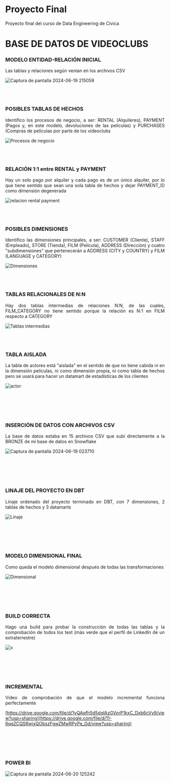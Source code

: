 # Proyecto Final
Proyecto final del curso de Data Engineering de Cívica

<h1>BASE DE DATOS DE VIDEOCLUBS</h1>

<h3>MODELO ENTIDAD-RELACIÓN INICIAL</h3>

<p style="text-align: justify;">Las tablas y relaciones según venían en los archivos CSV</p>

![Captura de pantalla 2024-06-19 215059](https://github.com/JaviCivica20/Proyecto-Final/assets/170645442/b6254e72-5f2b-4e54-8a41-5a131376e1fe)

<br><br>

<h3>POSIBLES TABLAS DE HECHOS</h3>

<p style="text-align: justify;">Identifico los procesos de negocio, a ser: RENTAL (Alquileres), PAYMENT (Pagos y, en este modelo, devoluciones de las películas) y PURCHASES (Compras de películas por parte de los videoclubs</p>

![Procesos de negocio](https://github.com/JaviCivica20/Proyecto-Final/assets/170645442/5922ac32-9828-464c-bbd9-22811168c508)

<br><br>

<h3>RELACIÓN 1:1 entre RENTAL y PAYMENT</h3>

<p style="text-align: justify;">Hay un solo pago por alquiler y cada pago es de un único alquiler, por lo que tiene sentido que sean una sola tabla de hechos y dejar PAYMENT_ID como dimensión degenerada</p>

![relacion rental payment](https://github.com/JaviCivica20/Proyecto-Final/assets/170645442/6ebc4f12-a795-4dbe-b6a6-5823c8139062)

<br><br>

<h3>POSIBLES DIMENSIONES</h3>

<p style="text-align: justify;">Identifico las dimensiones principales, a ser: CUSTOMER (Cliente), STAFF (Empleado), STORE (Tienda), FILM (Película), ADDRESS (Dirección) y cuatro "subdimensiones" que pertenecerán a ADDRESS (CITY y COUNTRY) y FILM (LANGUAGE y CATEGORY)</p>

![Dimensiones](https://github.com/JaviCivica20/Proyecto-Final/assets/170645442/85c7ca15-0052-42d8-b2d5-c3b536383836)

<br><br>

<h3>TABLAS RELACIONALES DE N:N</h3>

<p style="text-align: justify;">Hay dos tablas intermedias de relaciones N:N, de las cuales, FILM_CATEGORY no tiene sentido porque la relación es N:1 en FILM respecto a CATEGORY</p>

![Tablas intermedias](https://github.com/JaviCivica20/Proyecto-Final/assets/170645442/fbb7d8d9-7730-4158-b4e9-c4fd8664b34c)

<br><br>

<h3>TABLA AISLADA</h3>

<p style="text-align: justify;">La tabla de actores está "aislada" en el sentido de que no tiene cabida ni en la dimensión películas, ni como dimensión propia, ni como tabla de hechos pero se usará para hacer un datamart de estadísticas de los clientes</p>

![actor](https://github.com/JaviCivica20/Proyecto-Final/assets/170645442/88802822-aa55-47ec-b591-fb22d3c03b59)

<br><br>
<br><br>

<h3>INSERCIÓN DE DATOS CON ARCHIVOS CSV</h3>

<p style="text-align: justify;">La base de datos estaba en 15 archivos CSV que subí directamente a la BRONZE de mi base de datos en Snowflake</p>

![Captura de pantalla 2024-06-19 023710](https://github.com/JaviCivica20/Proyecto-Final/assets/170645442/d3176289-1af1-4184-87f8-c116e6f9c382)

<br><br>
<br><br>

<h3>LINAJE DEL PROYECTO EN DBT</h3>

<p style="text-align: justify;">Linaje ordenado del proyecto terminado en DBT, con 7 dimensiones, 2 tablas de hechos y 3 datamarts</p>

![Linaje](https://github.com/JaviCivica20/Proyecto-Final/assets/170645442/226c3886-8a08-4a4e-afaf-35bfb6ee0bd4)

<br><br>
<br><br>

<h3>MODELO DIMENSIONAL FINAL</h3>

<p style="text-align: justify;">Como queda el modelo dimensional después de todas las transformaciones</p>

![Dimensional](https://github.com/JaviCivica20/Proyecto-Final/assets/170645442/352676f9-d2e4-443b-82c3-caf3f18d2692)

<br><br>
<br><br>

<h3>BUILD CORRECTA</h3>

<p style="text-align: justify;">Hago una build para probar la construcción de todas las tablas y la comprobación de todos los test (más verde que el perfil de LinkedIn de un extraterrestre)</p>

![x](https://github.com/JaviCivica20/Proyecto-Final/assets/170645442/2842c0e9-4444-4349-a0c6-0357db5fa6c0)

<br><br>
<br><br>

<h3>INCREMENTAL</h3>

<p style="text-align: justify;">Video de comprobación de que el modelo incremental funciona perfectamente</p>

[https://drive.google.com/file/d/1yQAqfh5d5dqlAzGVorP1kxC_Dxb6cVy9/view?usp=sharing](https://drive.google.com/file/d/11-6qgZCQSRwjxQObszFgwZMwRPyPe_Gd/view?usp=sharing)

<br><br>
<br><br>

<h3>POWER BI</h3>

![Captura de pantalla 2024-06-20 125242](https://github.com/JaviCivica20/Proyecto-Final/assets/170645442/1d05c9d4-6672-42e0-a9c6-4b03a9748da1)

